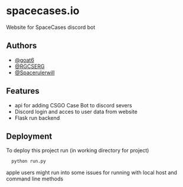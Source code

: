 
# spacecases.io

Website for SpaceCases discord bot


## Authors

- [@goat6](https://github.com/goat6)
- [@RGCSERG](https://github.com/RGCSERG)
- [@Spacerulerwill](https://github.com/Spacerulerwill)


## Features

- api for adding CSGO Case Bot to discord severs
- Discord login and acces to user data from website
- Flask run backend


## Deployment

To deploy this project run (in working directory for project)

```bash
  python run.py
```
apple users might run into some issues for running with local host and command line methods

